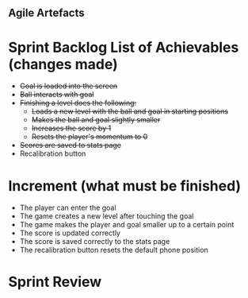 ## Agile Artefacts
# Sprint Backlog List of Achievables (changes made)
* ~~Goal is loaded into the screen~~
* ~~Ball interacts with goal~~
* ~~Finishing a level does the following:~~
    - ~~Loads a new level with the ball and goal in starting positions~~
    - ~~Makes the ball and goal slightly smaller~~
    - ~~Increases the score by 1~~
    - ~~Resets the player's momentum to 0~~
* ~~Scores are saved to stats page~~
* Recalibration button
# Increment (what must be finished)
* The player can enter the goal
* The game creates a new level after touching the goal
* The game makes the player and goal smaller up to a certain point
* The score is updated correctly
* The score is saved correctly to the stats page
* The recalibration button resets the default phone position
# Sprint Review
